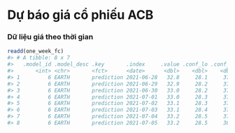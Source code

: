
<!-- README.md is generated from README.Rmd. Please edit that file -->

# Dự báo giá cổ phiếu ACB

### Dữ liệu giá theo thời gian

``` r
readd(one_week_fc)
#> # A tibble: 8 x 7
#>   .model_id .model_desc .key       .index     .value .conf_lo .conf_hi
#>       <int> <chr>       <fct>      <date>      <dbl>    <dbl>    <dbl>
#> 1         6 EARTH       prediction 2021-06-28   32.8     28.1     37.6
#> 2         6 EARTH       prediction 2021-06-29   32.9     28.2     37.6
#> 3         6 EARTH       prediction 2021-06-30   33.0     28.2     37.7
#> 4         6 EARTH       prediction 2021-07-01   33.0     28.3     37.7
#> 5         6 EARTH       prediction 2021-07-02   33.1     28.3     37.8
#> 6         6 EARTH       prediction 2021-07-03   33.1     28.4     37.9
#> 7         6 EARTH       prediction 2021-07-04   33.2     28.5     37.9
#> 8         6 EARTH       prediction 2021-07-05   33.2     28.5     38.0
```
